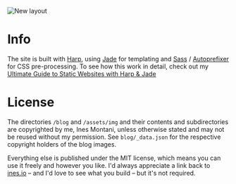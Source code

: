 ![New layout](https://ines.io/assets/img/layout.jpg)

# Info

The site is built with [Harp](http://harpjs.com), using [Jade](http://jade-lang.com/) for templating and [Sass](http://sass-lang.com/) / [Autoprefixer](https://github.com/postcss/autoprefixer) for CSS pre-processing. To see how this work in detail, check out my [Ultimate Guide to Static Websites with Harp & Jade](https://ines.io/blog/the-ultimate-guide-static-websites-harp-jade)

# License

The directories `/blog` and `/assets/img` and their contents and subdirectories are copyrighted by me, Ines Montani, unless otherwise stated and may not be reused without my permission. See `blog/_data.json` for the respective copyright holders of the blog images.

Everything else is published under the MIT license, which means you can use it freely and however you like. I'd always appreciate a link back to [ines.io](https://ines.io) – and I'd love to see what you build – but it's not required.
